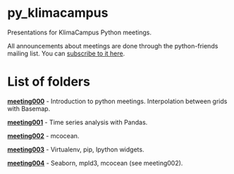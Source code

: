 py_klimacampus
==============

Presentations for KlimaCampus Python meetings.

All announcements about meetings are done through the python-friends mailing list. You can [subscribe to it here](https://lists.zmaw.de/mailman/listinfo/python-friends).

List of folders
==

**[meeting000](https://github.com/koldunovn/py_klimacampus/tree/master/meeting_000)** - Introduction to python meetings. Interpolation between grids with Basemap.

**[meeting001](https://github.com/koldunovn/py_klimacampus/tree/master/meeting_001)** - Time series analysis with Pandas.

**[meeting002](https://github.com/koldunovn/py_klimacampus/tree/master/meeting_002)** - mcocean.

**[meeting003](https://github.com/koldunovn/py_klimacampus/tree/master/meeting_003)** - Virtualenv,  pip, Ipython widgets.

**[meeting004](https://github.com/koldunovn/py_klimacampus/tree/master/meeting_004)** - Seaborn, mpld3, mcocean (see meeting002).

